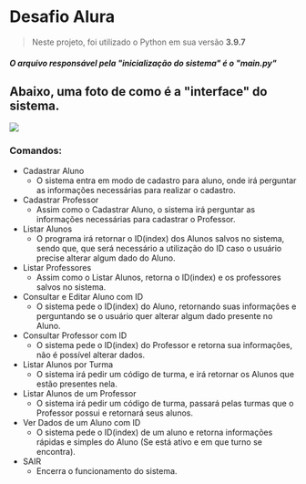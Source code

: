# Desafio Alura

> Neste projeto, foi utilizado o Python em sua versão __3.9.7__
##### O arquivo responsável pela "inicialização do sistema" é o "main.py"

## Abaixo, uma foto de como é a "interface" do sistema.
![](https://user-images.githubusercontent.com/91025690/144425111-6aa0f09d-5d29-4ef6-9f68-0344179d5668.png)


### Comandos:

+ Cadastrar Aluno
  - O sistema entra em modo de cadastro para aluno, onde irá perguntar as informações necessárias para realizar o cadastro.
+ Cadastrar Professor
  - Assim como o Cadastrar Aluno, o sistema irá perguntar as informações necessárias para cadastrar o Professor.
+ Listar Alunos
  - O programa irá retornar o ID(index) dos Alunos salvos no sistema, sendo que, que será necessário a utilização do ID caso o usuário precise alterar algum dado do Aluno.
+ Listar Professores
  - Assim como o Listar Alunos, retorna o ID(index) e os professores salvos no sistema.
+ Consultar e Editar Aluno com ID
  - O sistema pede o ID(index) do Aluno, retornando suas informações e perguntando se o usuário quer alterar algum dado presente no Aluno.
+ Consultar Professor com ID
  - O sistema pede o ID(index) do Professor e retorna sua informações, não é possível alterar dados.
+ Listar Alunos por Turma
  - O sistema irá pedir um código de turma, e irá retornar os Alunos que estão presentes nela.
+ Listar Alunos de um Professor
  - O sistema irá pedir um código de turma, passará pelas turmas que o Professor possui e retornará seus alunos.
+ Ver Dados de um Aluno com ID
  - O sistema pede o ID(index) de um aluno e retorna informações rápidas e simples do Aluno (Se está ativo e em que turno se encontra).
+ SAIR
  - Encerra o funcionamento do sistema.
